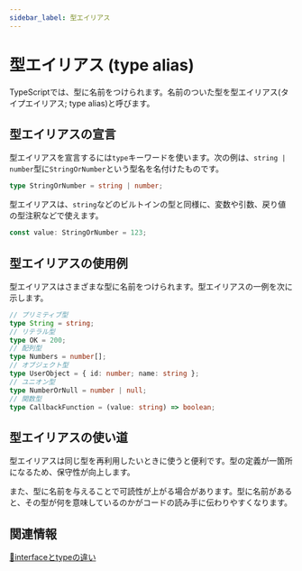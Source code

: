 ```yaml
---
sidebar_label: 型エイリアス
---
```


# 型エイリアス (type alias)

TypeScriptでは、型に名前をつけられます。名前のついた型を型エイリアス(タイプエイリアス; type alias)と呼びます。

## 型エイリアスの宣言

型エイリアスを宣言するには`type`キーワードを使います。次の例は、`string | number`型に`StringOrNumber`という型名を名付けたものです。

```typescript
type StringOrNumber = string | number;
```

型エイリアスは、`string`などのビルトインの型と同様に、変数や引数、戻り値の型注釈などで使えます。

```typescript
const value: StringOrNumber = 123;
```

## 型エイリアスの使用例

型エイリアスはさまざまな型に名前をつけられます。型エイリアスの一例を次に示します。

```typescript
// プリミティブ型
type String = string;
// リテラル型
type OK = 200;
// 配列型
type Numbers = number[];
// オブジェクト型
type UserObject = { id: number; name: string };
// ユニオン型
type NumberOrNull = number | null;
// 関数型
type CallbackFunction = (value: string) => boolean;
```

## 型エイリアスの使い道

型エイリアスは同じ型を再利用したいときに使うと便利です。型の定義が一箇所になるため、保守性が向上します。

また、型に名前を与えることで可読性が上がる場合があります。型に名前があると、その型が何を意味しているのかがコードの読み手に伝わりやすくなります。

## 関連情報

[🚧interfaceとtypeの違い](../object-oriented/interface/interface-vs-type-alias.md)
